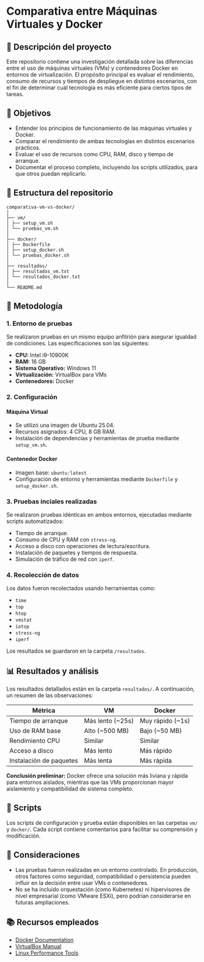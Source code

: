 # Comparativa entre Máquinas Virtuales y Docker

## 📘 Descripción del proyecto

Este repositorio contiene una investigación detallada sobre las diferencias entre el uso de máquinas virtuales (VMs) y contenedores Docker en entornos de virtualización. El propósito principal es evaluar el rendimiento, consumo de recursos y tiempos de despliegue en distintos escenarios, con el fin de determinar cuál tecnología es más eficiente para ciertos tipos de tareas.

## 🎯 Objetivos

- Entender los principios de funcionamiento de las máquinas virtuales y Docker.
- Comparar el rendimiento de ambas tecnologías en distintos escenarios prácticos.
- Evaluar el uso de recursos como CPU, RAM, disco y tiempo de arranque.
- Documentar el proceso completo, incluyendo los scripts utilizados, para que otros puedan replicarlo.

## 🧱 Estructura del repositorio

```
comparativa-vm-vs-docker/
│
├── vm/
│ ├── setup_vm.sh
│ └── pruebas_vm.sh
│
├── docker/
│ ├── Dockerfile
│ ├── setup_docker.sh
│ └── pruebas_docker.sh
│
├── resultados/
│ ├── resultados_vm.txt
│ └── resultados_docker.txt
│
└── README.md
```


## 🧠 Metodología

### 1. Entorno de pruebas

Se realizaron pruebas en un mismo equipo anfitrión para asegurar igualdad de condiciones. Las especificaciones son las siguientes:

- **CPU:** Intel i9-10900K
- **RAM:** 16 GB
- **Sistema Operativo:** Windows 11 
- **Virtualización:** VirtualBox para VMs
- **Contenedores:** Docker 

### 2. Configuración

#### Máquina Virtual

- Se utilizó una imagen de Ubuntu 25.04.
- Recursos asignados: 4 CPU, 8 GB RAM.
- Instalación de dependencias y herramientas de prueba mediante `setup_vm.sh`.

#### Contenedor Docker

- Imagen base: `ubuntu:latest`
- Configuración de entorno y herramientas mediante `Dockerfile` y `setup_docker.sh`.

### 3. Pruebas inciales realizadas

Se realizaron pruebas idénticas en ambos entornos, ejecutadas mediante scripts automatizados:

- Tiempo de arranque.
- Consumo de CPU y RAM con `stress-ng`.
- Acceso a disco con operaciones de lectura/escritura.
- Instalación de paquetes y tiempos de respuesta.
- Simulación de tráfico de red con `iperf`.

### 4. Recolección de datos

Los datos fueron recolectados usando herramientas como:

- `time`
- `top`
- `htop`
- `vmstat`
- `iotop`
- `stress-ng`
- `iperf`

Los resultados se guardaron en la carpeta `/resultados`.

## 📊 Resultados y análisis

Los resultados detallados están en la carpeta `resultados/`. A continuación, un resumen de las observaciones:

| Métrica                  | VM                      | Docker                  |
|--------------------------|--------------------------|--------------------------|
| Tiempo de arranque       | Más lento (~25s)         | Muy rápido (~1s)         |
| Uso de RAM base          | Alto (~500 MB)           | Bajo (~50 MB)            |
| Rendimiento CPU          | Similar                  | Similar                  |
| Acceso a disco           | Más lento                | Más rápido               |
| Instalación de paquetes  | Más lenta                | Más rápida               |

**Conclusión preliminar:** Docker ofrece una solución más liviana y rápida para entornos aislados, mientras que las VMs proporcionan mayor aislamiento y compatibilidad de sistema completo.

## 🧪 Scripts

Los scripts de configuración y prueba están disponibles en las carpetas `vm/` y `docker/`. Cada script contiene comentarios para facilitar su comprensión y modificación.

## 📌 Consideraciones

- Las pruebas fueron realizadas en un entorno controlado. En producción, otros factores como seguridad, compatibilidad o persistencia pueden influir en la decisión entre usar VMs o contenedores.
- No se ha incluido orquestación (como Kubernetes) ni hipervisores de nivel empresarial (como VMware ESXi), pero podrían considerarse en futuras ampliaciones.

## 📚 Recursos empleados

- [Docker Documentation](https://docs.docker.com/)
- [VirtualBox Manual](https://www.virtualbox.org/manual/)
- [Linux Performance Tools](http://www.brendangregg.com/linuxperf.html)



